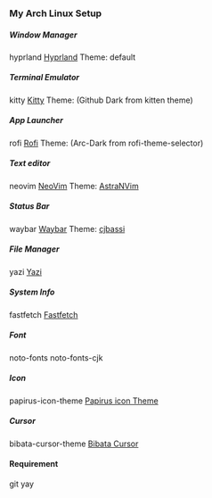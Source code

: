 ### My Arch Linux Setup
##### Window Manager
hyprland [Hyprland](https://hyprland.org/) 
Theme: default

##### Terminal Emulator
kitty [Kitty](https://sw.kovidgoyal.net/kitty/)
Theme: (Github Dark from kitten theme)

##### App Launcher
rofi [Rofi](https://github.com/davatorium/rofi) 
Theme: (Arc-Dark from rofi-theme-selector)

##### Text editor
neovim [NeoVim](https://neovim.io/) 
Theme: [AstraNVim](https://github.com/AstroNvim/AstroNvim)

##### Status Bar
waybar [Waybar](https://github.com/Alexays/Waybar) 
Theme: [cjbassi](https://github.com/cjbassi/config/tree/master/.config/waybar)

##### File Manager
yazi [Yazi](https://github.com/sxyazi/yazi)

##### System Info
fastfetch [Fastfetch](https://github.com/fastfetch-cli/fastfetch)

##### Font
noto-fonts noto-fonts-cjk

##### Icon
papirus-icon-theme [Papirus icon Theme](https://github.com/PapirusDevelopmentTeam/papirus-icon-theme)

##### Cursor
bibata-cursor-theme [Bibata Cursor](https://github.com/ful1e5/Bibata_Cursor)

#### Requirement
git
yay
